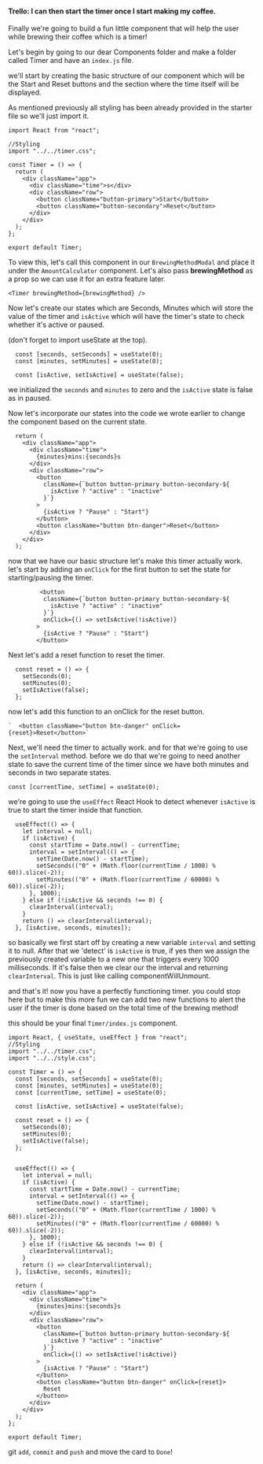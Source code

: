 #### Trello: I can then start the timer once I start making my coffee.

Finally we're going to build a fun little component that will help the user while brewing their coffee which is a timer!

Let's begin by going to our dear Components folder and make a folder called Timer and have an `index.js` file.

we'll start by creating the basic structure of our component which will be the Start and Reset buttons and the section where the time itself will be displayed.

As mentioned previously all styling has been already provided in the starter file so we'll just import it.

```
import React from "react";

//Styling
import "../../timer.css";

const Timer = () => {
  return (
    <div className="app">
      <div className="time">s</div>
      <div className="row">
        <button className="button-primary">Start</button>
        <button className="button-secondary">Reset</button>
      </div>
    </div>
  );
};

export default Timer;
```

To view this, let's call this component in our `BrewingMethodModal` and place it under the `AmountCalculator` component. Let's also pass **brewingMethod** as a prop so we can use it for an extra feature later.

`<Timer brewingMethod={brewingMethod} />`

Now let's create our states which are Seconds, Minutes which will store the value of the timer and `isActive` which will have the timer's state to check whether it's active or paused.

(don't forget to import useState at the top).

```
  const [seconds, setSeconds] = useState(0);
  const [minutes, setMinutes] = useState(0);

  const [isActive, setIsActive] = useState(false);
```

we initialized the `seconds` and `minutes` to zero and the `isActive` state is false as in paused.

Now let's incorporate our states into the code we wrote earlier to change the component based on the current state.

```
  return (
    <div className="app">
      <div className="time">
        {minutes}mins:{seconds}s
      </div>
      <div className="row">
        <button
          className={`button button-primary button-secondary-${
            isActive ? "active" : "inactive"
          }`}
        >
          {isActive ? "Pause" : "Start"}
        </button>
        <button className="button btn-danger">Reset</button>
      </div>
    </div>
  );
```

now that we have our basic structure let's make this timer actually work.
let's start by adding an `onClick` for the first button to set the state for starting/pausing the timer.

```
         <button
          className={`button button-primary button-secondary-${
            isActive ? "active" : "inactive"
          }`}
          onClick={() => setIsActive(!isActive)}
        >
          {isActive ? "Pause" : "Start"}
        </button>
```

Next let's add a reset function to reset the timer.

```
  const reset = () => {
    setSeconds(0);
    setMinutes(0);
    setIsActive(false);
  };
```

now let's add this function to an onClick for the reset button.

    `  <button className="button btn-danger" onClick={reset}>Reset</button>`

Next, we'll need the timer to actually work. and for that we're going to use the `setInterval` method.
before we do that we're going to need another state to save the current time of the timer since we have both minutes and seconds in two separate states.

`const [currentTime, setTime] = useState(0);`

we're going to use the `useEffect` React Hook to detect whenever `isActive` is true to start the timer inside that function.

```
  useEffect(() => {
    let interval = null;
    if (isActive) {
      const startTime = Date.now() - currentTime;
      interval = setInterval(() => {
        setTime(Date.now() - startTime);
        setSeconds(("0" + (Math.floor(currentTime / 1000) % 60)).slice(-2));
        setMinutes(("0" + (Math.floor(currentTime / 60000) % 60)).slice(-2));
      }, 1000);
    } else if (!isActive && seconds !== 0) {
      clearInterval(interval);
    }
    return () => clearInterval(interval);
  }, [isActive, seconds, minutes]);
```

so basically we first start off by creating a new variable `interval` and setting it to null. After that we 'detect' is `isActive` is true, if yes then we assign the previously created variable to a new one that triggers every 1000 milliseconds. If it's false then we clear our the interval and returning `clearInterval`. This is just like calling componentWillUnmount.

and that's it! now you have a perfectly functioning timer.
you could stop here but to make this more fun we can add two new functions to alert the user if the timer is done based on the total time of the brewing method!

this should be your final `Timer/index.js` component.

```
import React, { useState, useEffect } from "react";
//Styling
import "../../timer.css";
import "../../style.css";

const Timer = () => {
  const [seconds, setSeconds] = useState(0);
  const [minutes, setMinutes] = useState(0);
  const [currentTime, setTime] = useState(0);

  const [isActive, setIsActive] = useState(false);

  const reset = () => {
    setSeconds(0);
    setMinutes(0);
    setIsActive(false);
  };


  useEffect(() => {
    let interval = null;
    if (isActive) {
      const startTime = Date.now() - currentTime;
      interval = setInterval(() => {
        setTime(Date.now() - startTime);
        setSeconds(("0" + (Math.floor(currentTime / 1000) % 60)).slice(-2));
        setMinutes(("0" + (Math.floor(currentTime / 60000) % 60)).slice(-2));
      }, 1000);
    } else if (!isActive && seconds !== 0) {
      clearInterval(interval);
    }
    return () => clearInterval(interval);
  }, [isActive, seconds, minutes]);

  return (
    <div className="app">
      <div className="time">
        {minutes}mins:{seconds}s
      </div>
      <div className="row">
        <button
          className={`button button-primary button-secondary-${
            isActive ? "active" : "inactive"
          }`}
          onClick={() => setIsActive(!isActive)}
        >
          {isActive ? "Pause" : "Start"}
        </button>
        <button className="button btn-danger" onClick={reset}>
          Reset
        </button>
      </div>
    </div>
  );
};

export default Timer;
```

git `add`, `commit` and `push` and move the card to `Done`!
